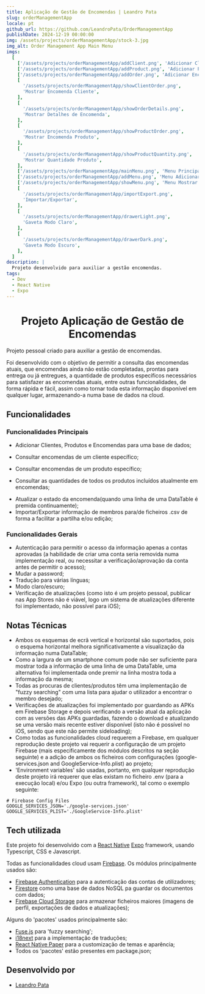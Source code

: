 ```yaml
---
title: Aplicação de Gestão de Encomendas | Leandro Pata
slug: orderManagementApp
locale: pt
github_url: https://github.com/LeandroPata/OrderManagementApp
publishDate: 2024-12-19 00:00:00
img: /assets/projects/orderManagementApp/stock-3.jpg
img_alt: Order Management App Main Menu
imgs:
  [
    ['/assets/projects/orderManagementApp/addClient.png', 'Adicionar Cliente'],
    ['/assets/projects/orderManagementApp/addProduct.png', 'Adicionar Produto'],
    ['/assets/projects/orderManagementApp/addOrder.png', 'Adicionar Encomenda'],
    [
      '/assets/projects/orderManagementApp/showClientOrder.png',
      'Mostrar Encomenda Cliente',
    ],
    [
      '/assets/projects/orderManagementApp/showOrderDetails.png',
      'Mostrar Detalhes de Encomenda',
    ],
    [
      '/assets/projects/orderManagementApp/showProductOrder.png',
      'Mostrar Encomenda Produto',
    ],
    [
      '/assets/projects/orderManagementApp/showProductQuantity.png',
      'Mostrar Quantidade Produto',
    ],
    ['/assets/projects/orderManagementApp/mainMenu.png', 'Menu Principal'],
    ['/assets/projects/orderManagementApp/addMenu.png', 'Menu Adicionar'],
    ['/assets/projects/orderManagementApp/showMenu.png', 'Menu Mostrar'],
    [
      '/assets/projects/orderManagementApp/importExport.png',
      'Importar/Exportar',
    ],
    [
      '/assets/projects/orderManagementApp/drawerLight.png',
      'Gaveta Modo Claro',
    ],
    [
      '/assets/projects/orderManagementApp/drawerDark.png',
      'Gaveta Modo Escuro',
    ],
  ]
description: |
  Projeto desenvolvido para auxiliar a gestão encomendas.
tags:
  - Dev
  - React Native
  - Expo
---
```


<h1 style='text-align: center;'>Projeto Aplicação de Gestão de Encomendas</h1>

Projeto pessoal criado para auxiliar a gestão de encomendas.

Foi desenvolvido com o objetivo de permitir a consulta das encomendas atuais, que encomendas ainda não estão completadas, prontas para entrega ou já entregues, a quantidade de produtos específicos necessários para satisfazer as encomendas atuais, entre outras funcionalidades, de forma rápida e fácil, assim como tornar toda esta informação disponível em qualquer lugar, armazenando-a numa base de dados na cloud.

## Funcionalidades

### Funcionalidades Principais

- Adicionar Clientes, Produtos e Encomendas para uma base de dados;

<!-- <p align='middle'>
  <img align='top' src='/src/assets/projects/orderManagementApp/addClient.png' alt = 'AddClient' width=190>
  <img align='top' src='/src/assets/projects/orderManagementApp/addProduct.png' alt = 'AddProduct' width=190>
  <img align='top' src='/src/assets/projects/orderManagementApp/addOrder.png' alt = 'AddOrder' width=190>
</p> -->

- Consultar encomendas de um cliente específico;

<!-- <p align='middle'>
  <img align='top' src='/src/assets/projects/orderManagementApp/showClientOrder.png' alt = 'ShowClientOrder' width=190>
  <img align='top' src='/src/assets/projects/orderManagementApp/showOrderDetails.png' alt = 'ShowOrderDetails' width=190>
</p> -->

- Consultar encomendas de um produto específico;

<!-- <p align='middle'>
  <img align='top' src='/src/assets/projects/orderManagementApp/showProductOrder.png' alt = 'ShowProductOrder' width=190>
  <img align='top' src='/src/assets/projects/orderManagementApp/showProductOrderLandscape.png' alt = 'ShowProductOrderLandscape' height=350>
</p> -->

- Consultar as quantidades de todos os produtos incluídos atualmente em encomendas;

<!-- <p align='middle'>
  <img align='top' src='/src/assets/projects/orderManagementApp/showProductQuantity.png' alt = 'ShowProductQuantity' width=190>
</p> -->

- Atualizar o estado da encomenda(quando uma linha de uma DataTable é premida continuamente);
- Importar/Exportar informação de membros para/de ficheiros .csv de forma a facilitar a partilha e/ou edição;

<!-- <p align='middle'>
  <img align='top' src='/src/assets/projects/orderManagementApp/mainMenu.png' alt = 'MainMenu' width=190>
  <img align='top' src='/src/assets/projects/orderManagementApp/addMenu.png' alt = 'AddMenu' width=190>
  <img align='top' src='/src/assets/projects/orderManagementApp/showMenu.png' alt = 'ShowMenu' width=190>
  <img align='top' src='/src/assets/projects/orderManagementApp/importExport.png' alt = 'ImportExportMenu' width=190>
</p> -->

### Funcionalidades Gerais

- Autenticação para permitir o acesso da informação apenas a contas aprovadas (a habilidade de criar uma conta seria removida numa implementação real, ou necessitar a verificação/aprovação da conta antes de permitir o acesso);
- Mudar a password;
- Tradução para várias línguas;
- Modo claro/escuro;
- Verificação de atualizações (como isto é um projeto pessoal, publicar nas App Stores não é viável, logo um sistema de atualizações diferente foi implementado, não possível para iOS);

<!-- <p align='middle'>
  <img align='top' src='/src/assets/projects/orderManagementApp/drawerLight.png' alt = 'DrawerLight' width=190>
  <img align='top' src='/src/assets/projects/orderManagementApp/drawerDark.png' alt = 'DrawerDark' width=190>
</p> -->

## Notas Técnicas

- Ambos os esquemas de ecrã vertical e horizontal são suportados, pois o esquema horizontal melhora significativamente a visualização da informação numa DataTable;
- Como a largura de um smartphone comum pode não ser suficiente para mostrar toda a informação de uma linha de uma DataTable, uma alternativa foi implementada onde premir na linha mostra toda a informação da mesma;
- Todas as procuras de clientes/produtos têm uma implementação de "fuzzy searching" com uma lista para ajudar o utilizador a encontrar o membro desejado;
- Verificações de atualizações foi implementado por guardando as APKs em Firebase Storage e depois verificando a versão atual da aplicação com as versões das APKs guardadas, fazendo o download e atualizando se uma versão mais recente estiver disponível (isto não é possível no iOS, sendo que este não permite sideloading);
- Como todas as funcionalidades cloud requerem a Firebase, em qualquer reprodução deste projeto vai requerir a configuração de um projeto Firebase (mais especificamente dos módulos descritos na seção seguinte) e a adição de ambos os ficheiros com configurações (google-services.json and GoogleService-Info.plist) ao projeto;
- 'Environment variables' são usadas, portanto, em qualquer reprodução deste projeto irá requerer que elas existam no ficheiro .env (para a execução local) e/ou Expo (ou outra framework), tal como o exemplo seguinte:

```
# Firebase Config Files
GOOGLE_SERVICES_JSON='./google-services.json'
GOOGLE_SERVICES_PLIST='./GoogleService-Info.plist'
```

## Tech utilizada

Este projeto foi desenvolvido com a <a href="https://reactnative.dev/" target=_blank>React Native</a> <a href="https://expo.dev/" target=_blank>Expo</a> framework, usando Typescript, CSS e Javascript.

Todas as funcionalidades cloud usam <a href="https://firebase.google.com/" target=_blank>Firebase</a>. Os módulos principalmente usados são:

- <a href="https://firebase.google.com/products/auth" target=_blank>Firebase Authentication</a> para a autenticação das contas de utilizadores;
- <a href="https://firebase.google.com/products/firestore" target=_blank>Firestore</a> como uma base de dados NoSQL pa guardar os documentos com dados;
- <a href="https://firebase.google.com/products/storage" target=_blank>Firebase Cloud Storage</a> para armazenar ficheiros maiores (imagens de perfil, exportações de dados e atualizações);

Alguns do 'pacotes' usados principalmente são:

- <a href="https://www.fusejs.io/" target=_blank>Fuse.js</a> para 'fuzzy searching';
- <a href="https://www.i18next.com/" target=_blank>i18next</a> para a implementação de traduções;
- <a href="https://reactnativepaper.com/" target=_blank>React Native Paper</a> para a customização de temas e aparência;
- Todos os 'pacotes' estão presentes em package.json;

## Desenvolvido por

- [Leandro Pata](/about/)
